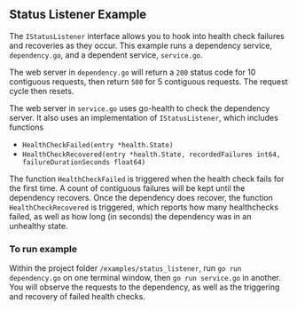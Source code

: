 ## Status Listener Example

The `IStatusListener` interface allows you to hook into health check failures and recoveries as they occur.  This example runs a dependency service, `dependency.go`, and a dependent service, `service.go`.

The web server in `dependency.go` will return a `200` status code for 10 contiguous requests, then return `500` for 5 contiguous requests.  The request cycle then resets.

The web server in `service.go` uses go-health to check the dependency server.  It also uses an implementation of `IStatusListener`, which includes functions

* `HealthCheckFailed(entry *health.State)`
* `HealthCheckRecovered(entry *health.State, recordedFailures int64, failureDurationSeconds float64)`

The function `HealthCheckFailed` is triggered when the health check fails for the first time.  A count of contiguous failures will be kept until the dependency recovers.  Once the dependency does recover, the function `HealthCheckRecovered` is triggered, which reports how many healthchecks failed, as well as how long (in seconds) the dependency was in an unhealthy state.



### To run example

Within the project folder `/examples/status_listener`, run `go run dependency.go` on one terminal window, then `go run service.go` in another.  You will observe the requests to the dependency, as well as the triggering and recovery of failed health checks.

